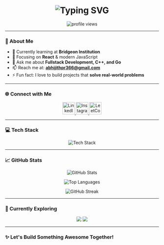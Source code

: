<h1 align="center">
  <img src="https://readme-typing-svg.demolab.com?font=Fira+Code&weight=500&size=30&pause=1000&color=58A6FF&center=true&vCenter=true&width=435&lines=Hi+%F0%9F%91%8B%2C+I'm+Abhijith+PR;Fullstack+Developer+%7C+Tech+Explorer;Passionate+about+Coding+%26+Learning" alt="Typing SVG" />
</h1>

<p align="center">
  <img src="https://komarev.com/ghpvc/?username=abhijith232373&label=Profile+views&color=58A6FF&style=flat-square" alt="profile views" />
</p>

---

### 🚀 About Me

- 🔭 Currently learning at **Bridgeon Institution**
- 🌱 Focusing on **React** & modern JavaScript
- 💬 Ask me about **Fullstack Development, C++, and Go**
- 📫 Reach me at: **abhijithpr366@gmail.com**
- ⚡ Fun fact: I love to build projects that **solve real-world problems**

---

### 🌐 Connect with Me

<p align="center">
  <a href="https://linkedin.com/in/abhijith-p-r--" target="_blank">
    <img src="https://skillicons.dev/icons?i=linkedin" height="40" alt="LinkedIn" />
  </a>
  <a href="https://instagram.com/_.abhi_jith_._" target="_blank">
    <img src="https://skillicons.dev/icons?i=instagram" height="40" alt="Instagram" />
  </a>
  <a href="https://www.leetcode.com/abhijith_pr" target="_blank">
    <img src="https://cdn.jsdelivr.net/gh/devicons/devicon/icons/leetcode/leetcode-original.svg" height="40" alt="LeetCode" />
  </a>
</p>

---

### 💻 Tech Stack

<p align="center">
  <img src="https://skillicons.dev/icons?i=html,css,js,react,cpp,c,go,git,arduino" alt="Tech Stack" />
</p>

---

### 📈 GitHub Stats

<p align="center">
  <img src="https://github-readme-stats.vercel.app/api?username=abhijith232373&show_icons=true&theme=github_dark&hide_border=true" alt="GitHub Stats" />
</p>

<p align="center">
  <img src="https://github-readme-stats.vercel.app/api/top-langs/?username=abhijith232373&layout=compact&theme=github_dark&hide_border=true" alt="Top Languages" />
</p>

<p align="center">
  <img src="https://github-readme-streak-stats.herokuapp.com?user=abhijith232373&theme=github-dark-blue&hide_border=true" alt="GitHub Streak" />
</p>

---

### 🧠 Currently Exploring

<p align="center">
  <img src="https://img.shields.io/badge/Learning-React-blue?style=for-the-badge&logo=react&logoColor=white" />
  <img src="https://img.shields.io/badge/Focus-Fullstack-yellow?style=for-the-badge&logo=javascript&logoColor=black" />
</p>

---

### ✨ Let's Build Something Awesome Together!
